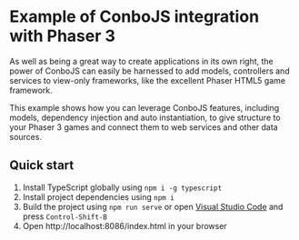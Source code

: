 Example of ConboJS integration with Phaser 3
============================================

As well as being a great way to create applications in its own right, the power of ConboJS can easily be harnessed to add models, controllers and services to view-only frameworks, like the excellent Phaser HTML5 game framework.

This example shows how you can leverage ConboJS features, including models, dependency injection and auto instantiation, to give structure to your Phaser 3 games and connect them to web services and other data sources.

Quick start
-----------

1. Install TypeScript globally using `npm i -g typescript`
1. Install project dependencies using `npm i`
1. Build the project using `npm run serve` or open [Visual Studio Code](https://code.visualstudio.com/) and press `Control-Shift-B`
1. Open http://localhost:8086/index.html in your browser
